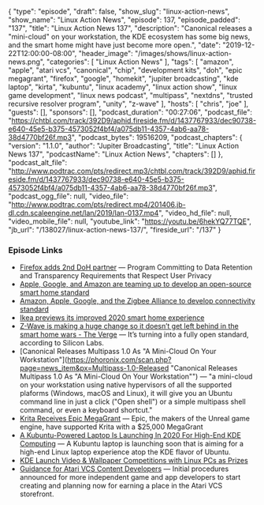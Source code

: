 {
  "type": "episode",
  "draft": false,
  "show_slug": "linux-action-news",
  "show_name": "Linux Action News",
  "episode": 137,
  "episode_padded": "137",
  "title": "Linux Action News 137",
  "description": "Canonical releases a \"mini-cloud\" on your workstation, the KDE ecosystem has some big news, and the smart home might have just become more open.",
  "date": "2019-12-22T12:00:00-08:00",
  "header_image": "/images/shows/linux-action-news.png",
  "categories": [
    "Linux Action News"
  ],
  "tags": [
    "amazon",
    "apple",
    "atari vcs",
    "canonical",
    "chip",
    "development kits",
    "doh",
    "epic megagrant",
    "firefox",
    "google",
    "homekit",
    "jupiter broadcasting",
    "kde laptop",
    "kirta",
    "kubuntu",
    "linux academy",
    "linux action show",
    "linux game development",
    "linux news podcast",
    "multipass",
    "nextdns",
    "trusted recursive resolver program",
    "unity",
    "z-wave"
  ],
  "hosts": [
    "chris",
    "joe"
  ],
  "guests": [],
  "sponsors": [],
  "podcast_duration": "00:27:06",
  "podcast_file": "https://chtbl.com/track/392D9/aphid.fireside.fm/d/1437767933/dec90738-e640-45e5-b375-4573052f4bf4/a075db11-4357-4ab6-aa78-38d4770bf26f.mp3",
  "podcast_bytes": 19516209,
  "podcast_chapters": {
    "version": "1.1.0",
    "author": "Jupiter Broadcasting",
    "title": "Linux Action News 137",
    "podcastName": "Linux Action News",
    "chapters": []
  },
  "podcast_alt_file": "http://www.podtrac.com/pts/redirect.mp3/chtbl.com/track/392D9/aphid.fireside.fm/d/1437767933/dec90738-e640-45e5-b375-4573052f4bf4/a075db11-4357-4ab6-aa78-38d4770bf26f.mp3",
  "podcast_ogg_file": null,
  "video_file": "http://www.podtrac.com/pts/redirect.mp4/201406.jb-dl.cdn.scaleengine.net/lan/2019/lan-0137.mp4",
  "video_hd_file": null,
  "video_mobile_file": null,
  "youtube_link": "https://youtu.be/6hekYQ77TQE",
  "jb_url": "/138027/linux-action-news-137/",
  "fireside_url": "/137"
}


### Episode Links

  * [Firefox adds 2nd DoH partner](https://blog.mozilla.org/blog/2019/12/17/firefox-announces-new-partner-in-delivering-private-and-secure-dns-services-to-users/ "Firefox adds 2nd DoH partner") — Program Committing to Data Retention and Transparency Requirements that Respect User Privacy
  * [Apple, Google, and Amazon are teaming up to develop an open-source smart home standard](https://www.theverge.com/2019/12/18/21027890/apple-google-amazon-smart-home-standard-zigbee-connected-ip-project "Apple, Google, and Amazon are teaming up to develop an open-source smart home standard")
  * [Amazon, Apple, Google, and the Zigbee Alliance to develop connectivity standard](https://www.apple.com/newsroom/2019/12/amazon-apple-google-and-the-zigbee-alliance-to-develop-connectivity-standard/ "Amazon, Apple, Google, and the Zigbee Alliance to develop connectivity standard")
  * [Ikea previews its improved 2020 smart home experience](https://www.theverge.com/2019/12/18/21025798/ikea-home-smart-scenes-shortcut-button-onboarding-upgrade-software-price "Ikea previews its improved 2020 smart home experience")
  * [Z-Wave is making a huge change so it doesn’t get left behind in the smart home wars - The Verge](https://www.theverge.com/2019/12/19/21029661/zwave-open-standard-radios-smart-home-multiple-vendors-silicon-labs "Z-Wave is making a huge change so it doesn’t get left behind in the smart home wars - The Verge") — It’s turning into a fully open standard, according to Silicon Labs.
  * [Canonical Releases Multipass 1.0 As "A Mini-Cloud On Your Workstation"](https://phoronix.com/scan.php?page=news_item&px=Multipass-1.0-Released "Canonical Releases Multipass 1.0 As "A Mini-Cloud On Your Workstation"") — "a mini-cloud on your workstation using native hypervisors of all the supported plaforms (Windows, macOS and Linux), it will give you an Ubuntu command line in just a click ("Open shell") or a simple multipass shell command, or even a keyboard shortcut."
  * [Krita Receives Epic MegaGrant](https://krita.org/en/item/krita-receives-epic-megagrant/ "Krita Receives Epic MegaGrant") — Epic, the makers of the Unreal game engine, have supported Krita with a $25,000 MegaGrant
  * [A Kubuntu-Powered Laptop Is Launching In 2020 For High-End KDE Computing](https://www.phoronix.com/scan.php?page=news_item&px=Kubuntu-Laptop-Coming "A Kubuntu-Powered Laptop Is Launching In 2020 For High-End KDE Computing") — A Kubuntu laptop is launching soon that is aiming for a high-end Linux laptop experience atop the KDE flavor of Ubuntu.
  * [KDE Launch Video & Wallpaper Competitions with Linux PCs as Prizes](https://www.omgubuntu.co.uk/2019/12/kde-plasma-competitions-tuxedo-prizes "KDE Launch Video & Wallpaper Competitions with Linux PCs as Prizes")
  * [Guidance for Atari VCS Content Developers](https://medium.com/@atarivcs/guidance-for-atari-vcs-content-developers-go-760d5522370d "Guidance for Atari VCS Content Developers") — Initial procedures announced for more independent game and app developers to start creating and planning now for earning a place in the Atari VCS storefront.


